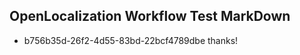 ## OpenLocalization Workflow Test MarkDown
* b756b35d-26f2-4d55-83bd-22bcf4789dbe thanks!

<!--HONumber=Aug16_HO4-->


